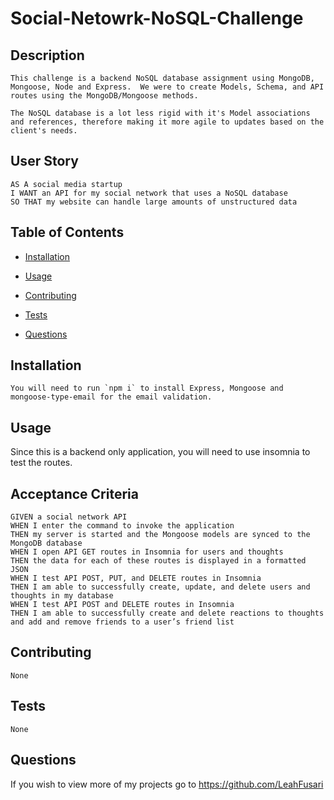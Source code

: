 # Social-Netowrk-NoSQL-Challenge
  
  ## Description 
    This challenge is a backend NoSQL database assignment using MongoDB, Mongoose, Node and Express.  We were to create Models, Schema, and API routes using the MongoDB/Mongoose methods.  
    
    The NoSQL database is a lot less rigid with it's Model associations and references, therefore making it more agile to updates based on the client's needs.

  ## User Story
    AS A social media startup
    I WANT an API for my social network that uses a NoSQL database
    SO THAT my website can handle large amounts of unstructured data

  ## Table of Contents
  * [Installation](#installation)
  * [Usage](#usage)
  
  * [Contributing](#contributing)
  * [Tests](#tests)
  * [Questions](#questions)
  
  ## Installation 

    You will need to run `npm i` to install Express, Mongoose and mongoose-type-email for the email validation.

  ## Usage 

  Since this is a backend only application, you will need to use insomnia to test the routes.
  
  ## Acceptance Criteria

    GIVEN a social network API
    WHEN I enter the command to invoke the application
    THEN my server is started and the Mongoose models are synced to the MongoDB database
    WHEN I open API GET routes in Insomnia for users and thoughts
    THEN the data for each of these routes is displayed in a formatted JSON
    WHEN I test API POST, PUT, and DELETE routes in Insomnia
    THEN I am able to successfully create, update, and delete users and thoughts in my database
    WHEN I test API POST and DELETE routes in Insomnia
    THEN I am able to successfully create and delete reactions to thoughts and add and remove friends to a user’s friend list

  ## Contributing 
 
    None

  ## Tests
 
    None

  ## Questions
  If you wish to view more of my projects go to https://github.com/LeahFusari